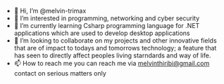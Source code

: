 - 👋 Hi, I’m @melvin-trimax
- 👀 I’m interested in programming, networking and cyber security
- 🌱 I’m currently learning Csharp programming language for .NET applications which are used to develop desktop applications
- 💞️ I’m looking to collaborate on my projects and other innovative fields that are of impact to todays and tomorrows technology;
  a feature that has seen to directly affect peoples living starndards and way of life.
- 📫 How to reach me you can reach me via melvinthiribi@gmail.com contact on serious matters only

<!---
melvin-trimax/melvin-trimax is a ✨ special ✨ repository because its `README.md` (this file) appears on your GitHub profile.
You can click the Preview link to take a look at your changes.
--->

